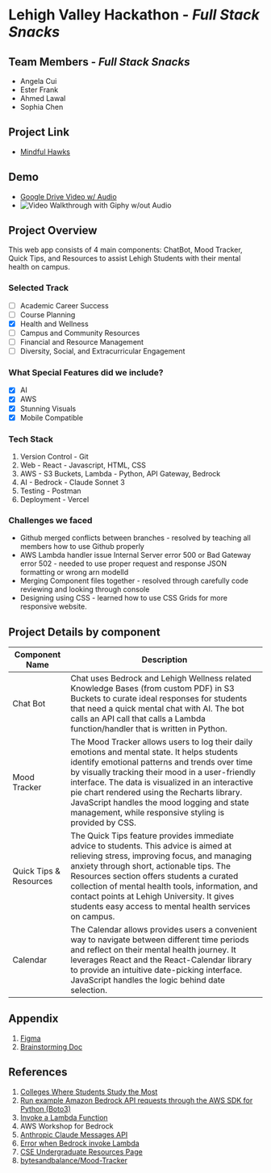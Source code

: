 # Lehigh Valley Hackathon - *Full Stack Snacks*

## Team Members - *Full Stack Snacks*

* Angela Cui
* Ester Frank
* Ahmed Lawal
* Sophia Chen

## Project Link

* [Mindful Hawks](https://lehigh-valley-hackathon.vercel.app/)

## Demo

* [Google Drive Video w/ Audio](https://drive.google.com/file/d/1hV3VB2gj7uAfvF596UJCz0AktzYS6M_h/view?usp=drive_link)
* ![Video Walkthrough with Giphy w/out Audio](https://i.giphy.com/media/v1.Y2lkPTc5MGI3NjExNHdvdHg1ZHA5aDVsMmtlY24wbGZuZzg5MzQ1YXpzcjJqZW45a2V4cCZlcD12MV9pbnRlcm5hbF9naWZfYnlfaWQmY3Q9Zw/nSu780bmP3kfvZTxOz/giphy.gif)

## Project Overview

This web app consists of 4 main components: ChatBot, Mood Tracker, Quick Tips, and Resources to assist Lehigh Students with their mental health on campus.

### Selected Track

* [ ] Academic Career Success
* [ ] Course Planning
* [X] Health and Wellness
* [ ] Campus and Community Resources
* [ ] Financial and Resource Management
* [ ] Diversity, Social, and Extracurricular Engagement

### What Special Features did we include?

* [X] AI
* [X] AWS
* [X] Stunning Visuals
* [X] Mobile Compatible

### Tech Stack

1. Version Control - Git
2. Web - React - Javascript, HTML, CSS
3. AWS - S3 Buckets, Lambda - Python, API Gateway, Bedrock
4. AI - Bedrock - Claude Sonnet 3
5. Testing - Postman
6. Deployment - Vercel

### Challenges we faced

* Github merged conflicts between branches - resolved by teaching all members how to use Github properly
* AWS Lambda handler issue Internal Server error 500 or Bad Gateway error 502 - needed to use proper request and response JSON formatting or wrong arn modelId
* Merging Component files together - resolved through carefully code reviewing and looking through console
* Designing using CSS - learned how to use CSS Grids for more responsive website.

## Project Details by component

| **Component Name** | **Description** |
|----------------|-------------|
|Chat Bot|Chat uses Bedrock and Lehigh Wellness related Knowledge Bases (from custom PDF) in S3 Buckets to curate ideal responses for students that need a quick mental chat with AI. The bot calls an API call that calls a Lambda function/handler that is written in Python.|
|Mood Tracker|The Mood Tracker allows users to log their daily emotions and mental state. It helps students identify emotional patterns and trends over time by visually tracking their mood in a user-friendly interface. The data is visualized in an interactive pie chart rendered using the Recharts library. JavaScript handles the mood logging and state management, while responsive styling is provided by CSS.|
|Quick Tips & Resources |The Quick Tips feature provides immediate advice to students. This advice is aimed at relieving stress, improving focus, and managing anxiety through short, actionable tips. The Resources section offers students a curated collection of mental health tools, information, and contact points at Lehigh University. It gives students easy access to mental health services on campus.|
|Calendar|The Calendar allows provides users a convenient way to navigate between different time periods and reflect on their mental health journey. It leverages React and the React-Calendar library to provide an intuitive date-picking interface. JavaScript handles the logic behind date selection.|

## Appendix

1. [Figma](https://www.figma.com/design/fBHZMuLdJvPyBDpEDzJoBJ/Hackathon-Wireframe?node-id=2-2&node-type=canvas)
2. [Brainstorming Doc](https://docs.google.com/document/d/1w6Nevw0Hx0Vz23pH4w9rokgXpkjpYr039HTCTEwpxkw/edit?usp=sharing)

## References

1. [Colleges Where Students Study the Most](https://www.cnbc.com/2024/09/05/colleges-where-students-study-the-most-princeton-review.html)
2. [Run example Amazon Bedrock API requests through the AWS SDK for Python (Boto3)](https://docs.aws.amazon.com/bedrock/latest/userguide/getting-started-api-ex-python.html)
3. [Invoke a Lambda Function](https://docs.aws.amazon.com/AmazonS3/latest/userguide/batch-ops-invoke-lambda.html)
4. AWS Workshop for Bedrock
5. [Anthropic Claude Messages API](https://docs.aws.amazon.com/bedrock/latest/userguide/model-parameters-anthropic-claude-messages.html#model-parameters-anthropic-claude-messages-request-response)
6. [Error when Bedrock invoke Lambda](https://repost.aws/questions/QUXk7QWdzGTh-c5MIWch9NNQ/error-when-bedrock-agent-invoke-lambda)
7. [CSE Undergraduate Resources Page](https://engineering.lehigh.edu/cse/academics/undergraduate/resources)
8. [bytesandbalance/Mood-Tracker](https://github.com/bytesandbalance/Mood-Tracker/tree/main)
